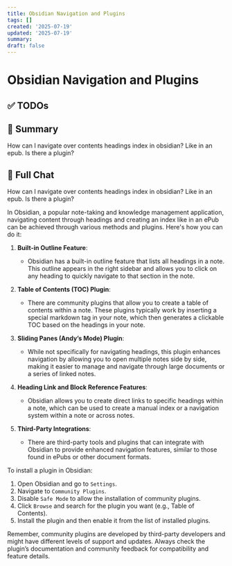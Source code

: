 ```yaml
---
title: Obsidian Navigation and Plugins
tags: []
created: '2025-07-19'
updated: '2025-07-19'
summary:
draft: false
---
```


# Obsidian Navigation and Plugins

## ✅ TODOs


## 📌 Summary
How can I navigate over contents headings index in obsidian? Like in an epub. Is there a plugin?

## 🧠 Full Chat


How can I navigate over contents headings index in obsidian? Like in an epub. Is there a plugin?

In Obsidian, a popular note-taking and knowledge management application, navigating content through headings and creating an index like in an ePub can be achieved through various methods and plugins. Here's how you can do it:

1. **Built-in Outline Feature**:
   - Obsidian has a built-in outline feature that lists all headings in a note. This outline appears in the right sidebar and allows you to click on any heading to quickly navigate to that section in the note.

2. **Table of Contents (TOC) Plugin**:
   - There are community plugins that allow you to create a table of contents within a note. These plugins typically work by inserting a special markdown tag in your note, which then generates a clickable TOC based on the headings in your note.

3. **Sliding Panes (Andy’s Mode) Plugin**:
   - While not specifically for navigating headings, this plugin enhances navigation by allowing you to open multiple notes side by side, making it easier to manage and navigate through large documents or a series of linked notes.

4. **Heading Link and Block Reference Features**:
   - Obsidian allows you to create direct links to specific headings within a note, which can be used to create a manual index or a navigation system within a note or across notes.

5. **Third-Party Integrations**:
   - There are third-party tools and plugins that can integrate with Obsidian to provide enhanced navigation features, similar to those found in ePubs or other document formats.

To install a plugin in Obsidian:

1. Open Obsidian and go to `Settings`.
2. Navigate to `Community Plugins`.
3. Disable `Safe Mode` to allow the installation of community plugins.
4. Click `Browse` and search for the plugin you want (e.g., Table of Contents).
5. Install the plugin and then enable it from the list of installed plugins.

Remember, community plugins are developed by third-party developers and might have different levels of support and updates. Always check the plugin’s documentation and community feedback for compatibility and feature details.